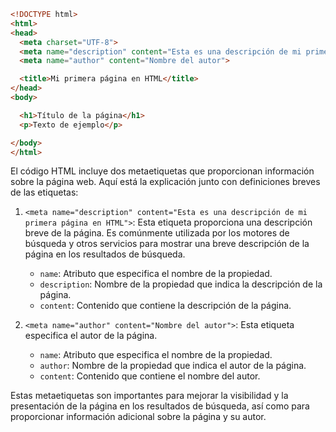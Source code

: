```html
<!DOCTYPE html>
<html>
<head>
  <meta charset="UTF-8">
  <meta name="description" content="Esta es una descripción de mi primera página en HTML">
  <meta name="author" content="Nombre del autor">

  <title>Mi primera página en HTML</title>
</head>
<body>

  <h1>Título de la página</h1>
  <p>Texto de ejemplo</p>

</body>
</html>
```
El código HTML incluye dos metaetiquetas que proporcionan información sobre la página web. Aquí está la explicación junto con definiciones breves de las etiquetas:

1. `<meta name="description" content="Esta es una descripción de mi primera página en HTML">`: Esta etiqueta proporciona una descripción breve de la página. Es comúnmente utilizada por los motores de búsqueda y otros servicios para mostrar una breve descripción de la página en los resultados de búsqueda.

   - `name`: Atributo que especifica el nombre de la propiedad.
   - `description`: Nombre de la propiedad que indica la descripción de la página.
   - `content`: Contenido que contiene la descripción de la página.

2. `<meta name="author" content="Nombre del autor">`: Esta etiqueta especifica el autor de la página.

   - `name`: Atributo que especifica el nombre de la propiedad.
   - `author`: Nombre de la propiedad que indica el autor de la página.
   - `content`: Contenido que contiene el nombre del autor.

Estas metaetiquetas son importantes para mejorar la visibilidad y la presentación de la página en los resultados de búsqueda, así como para proporcionar información adicional sobre la página y su autor.
